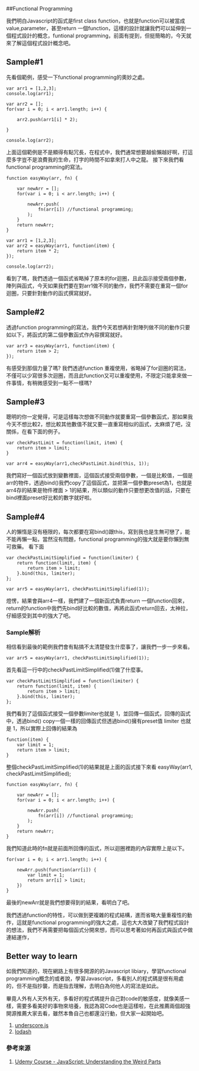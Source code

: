 ##Functional Programming

我們明白Javascript的函式是first class function，也就是function可以被當成value,parameter，甚至return 一個function，這樣的設計就讓我們可以延伸到一個程式設計的概念，funtional programming，前面有提到，但挺簡略的，今天就來了解這個程式設計概念吧。

## Sample#1 
先看個範例，感受一下functional programming的奧妙之處。

```
var arr1 = [1,2,3];
console.log(arr1);

var arr2 = [];
for(var i = 0; i < arr1.length; i++) {

	arr2.push(arr1[i] * 2);

}

console.log(arr2);
```

上面這個範例是不是顯得有點冗長，在程式中，我們通常想要越偷懶越好啊，打這麼多字豈不是浪費我的生命，打字的時間不如拿來打人中之龍。 接下來我們看functional programming的寫法。

```
function easyWay(arr, fn) {

	var newArr = [];
	for(var i = 0; i < arr.length; i++) {

		newArr.push( 
			fn(arr[i]) //functional programming;
		);
	}
	return newArr;
}

var arr1 = [1,2,3];
var arr2 = easyWay(arr1, function(item) {
	return item * 2;
});

console.log(arr2);
```

看到了嗎，我們透過一個函式省略掉了原本的for迴圈，且此函示接受兩個參數，陣列與函式，今天如果我們要在對arr1做不同的動作，我們不需要在重寫一個for迴圈，只要針對動作的函式撰寫就好。 


## Sample#2
透過function programming的寫法，我們今天若想再針對陣列做不同的動作只要如以下，將函式的第二個參數函式作內容撰寫就好。

```
var arr3 = easyWay(arr1, function(item) {
	return item > 2;
});
```

有感受到那個力量了嗎? 我們透過function 重複使用，省略掉了for迴圈的寫法，不僅可以少寫很多次迴圈，而且此function又可以重複使用，不限定只能拿來做一件事情，有稍微感受到一點不一樣嗎?

## Sample#3
聰明的你一定覺得，可是這樣每次想做不同動作就要重寫一個參數函式，那如果我今天不想比較2，想比較其他數值不就又要一直重寫相似的函式，太麻煩了吧，沒關係，在看下面的例子。


```
var checkPastLimit = function(limit, item) {
	return item > limit;
}

var arr4 = easyWay(arr1,checkPastLimit.bind(this, 1));
```

我們寫好一個函式放到變數裡面，這個函式接受兩個參數，一個是比較值，一個是arr的物件，透過bind()我們copy了這個函式，並把第一個參數preset為1，也就是arr4存的結果是物件裡面 > 1的結果，所以類似的動作只要想更改值的話，只要在bind裡面preset好比較的數字就好啦。

## Sample#4
人的懶惰是沒有極限的，每次都要在寫bind()跟this，寫到我也是生無可戀了，能不能再懶一點，當然沒有問題，functional programming的強大就是要你懶到無可救藥。 看下面

```
var checkPastLimitSimplified = function(limiter) {
	return function(limit, item) {
		return item > limit;
	}.bind(this, limiter);
};

var arr5 = easyWay(arr1, checkPastLimitSimplified(1));
```

燈愣，結果會與arr4一樣，我們建了一個新函式負責return 一個function回來，return的function中我們先bind好比較的數值，再將此函式return回去，太神拉，仔細感受到其中的強大了吧。

### Sample解析
相信看到最後的範例我們會有點搞不太清楚發生什麼事了，讓我們一步一步來看。

```
var arr5 = easyWay(arr1, checkPastLimitSimplified(1));
```

首先看這一行中的checkPastLimitSimplified(1)做了什麼事。

```
var checkPastLimitSimplified = function(limiter) {
	return function(limit, item) {
		return item > limit;
	}.bind(this, limiter);
};
```

我們看到了這個函式接受一個參數limiter也就是 1，並回傳一個函式，回傳的函式中，透過bind() copy一個一樣的回傳函式但透過bind()擁有preset值 limiter 也就是 1，所以實際上回傳的結果為

```
function(item) {
	var limit = 1;
	return item > limit;
}
```
整個checkPastLimitSimplified(1)的結果就是上面的函式接下來看
easyWay(arr1, checkPastLimitSimplified);

```
function easyWay(arr, fn) {

	var newArr = [];
	for(var i = 0; i < arr.length; i++) {

		newArr.push( 
			fn(arr[i]) //functional programming;
		);
	}
	return newArr;
}
```

我們知道此時的fn就是前面所回傳的函式，所以迴圈裡跑的內容實際上是以下。

```
for(var i = 0; i < arr1.length; i++) {

	newArr.push(function(arr[i]) {
		var limit = 1;
		return arr[i] > limit;
	})
}
```

最後的newArr就是我們想要得到的結果，看明白了吧。

我們透過function的特性，可以做到更複雜的程式結構，進而省略大量重複性的動作，這就是functional programming的強大之處，這也大大改變了我們程式設計的想法，我們不再需要把每個函式分開來想，而可以思考著如何再函式與函式中做連結運作，

## Better way to learn
如我們知道的，現在網路上有很多開源的的Javascript libiary，學習functional programming概念的或者說，學習Javascript，多看別人的程式碼是很有用處的，但不是指抄襲，而是指去理解，去明白為何他人的寫法是如此。

畢竟人外有人天外有天，多看好的程式碼提升自己對code的敏感度，就像美感一樣，需要多看美好的事物來培養，我認為寫Code也是這樣啦，在此推薦兩個超強開源推薦大家去看，雖然本魯自己也都還沒行動，但大家一起開始吧。

1. [underscore.js](http://underscorejs.org/docs/underscore.html)
2. [lodash](https://github.com/lodash/lodash)

### 參考來源
1.  [Udemy Course - JavaScript: Understanding the Weird Parts](https://www.udemy.com/understand-javascript/learn/v4/overview)
